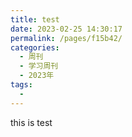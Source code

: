 ```yaml
---
title: test
date: 2023-02-25 14:30:17
permalink: /pages/f15b42/
categories:
  - 周刊
  - 学习周刊
  - 2023年
tags:
  -
---
```



this is test